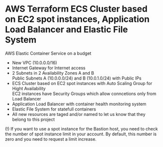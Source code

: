 # AWS Terraform ECS Cluster based on EC2 spot instances, Application Load Balancer and Elastic File System
AWS Elastic Container Service on a budget

* New VPC (10.0.0.0/16)
* Internet Gateway for Internet access
* 2 Subnets in 2 Availability Zones A and B<br>
  Public Subnets A (10.0.0.0/24) and B (10.0.1.0/24) with Public IPs<br>
* ECS Cluster based on EC2 spot instances with Auto Scaling Group for Hight Availability<br>
  EC2 instances have Security Groups which allow conncetions only from Load Balancer<br>
* Application Load Balancer with container health monitoring system
* Elastic File System for statefull containers
* All new resources are taged and/or named to let us know that they belong to this project

(!) If you want to use a spot instance for the Bastion host, you need to check the number of spot instance limit in your account. By default, this number is zero and you need to request a limit increase.
